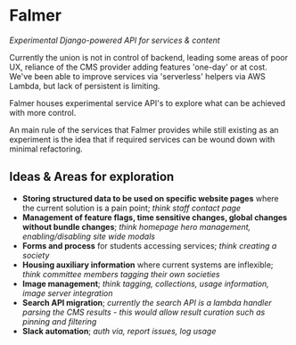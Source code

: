 # Falmer
*Experimental Django-powered API for services & content*

Currently the union is not in control of backend, leading some areas of poor UX, reliance of the CMS provider adding features 'one-day' or at cost. We've been able to improve services via 'serverless' helpers via AWS Lambda, but lack of persistent is limiting.

Falmer houses experimental service API's to explore what can be achieved with more control.

An main rule of the services that Falmer provides while still existing as an experiment is the idea that if required services can be wound down with minimal refactoring.


## Ideas & Areas for exploration

- **Storing structured data to be used on specific website pages** where the current solution is a pain point; *think staff contact page*
- **Management of feature flags, time sensitive changes, global changes without bundle changes**; *think homepage hero management, enabling/disabling site wide modals*
- **Forms and process** for students accessing services; *think creating a society*
- **Housing auxiliary information** where current systems are inflexible; *think committee members tagging their own societies*
- **Image management**; *think tagging, collections, usage information, image server integration*
- **Search API migration**; *currently the search API is a lambda handler parsing the CMS results - this would allow result curation such as pinning and filtering*
- **Slack automation**; *auth via, report issues, log usage*
